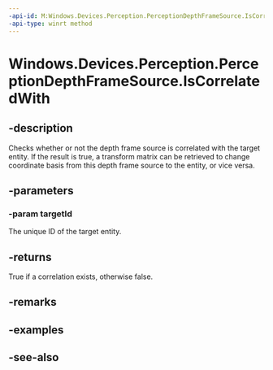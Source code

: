 ```yaml
---
-api-id: M:Windows.Devices.Perception.PerceptionDepthFrameSource.IsCorrelatedWith(System.String)
-api-type: winrt method
---
```


<!-- Method syntax
public bool IsCorrelatedWith(System.String targetId)
-->

# Windows.Devices.Perception.PerceptionDepthFrameSource.IsCorrelatedWith

## -description
Checks whether or not the depth frame source is correlated with the target entity. If the result is true, a transform matrix can be retrieved to change coordinate basis from this depth frame source to the entity, or vice versa.

## -parameters
### -param targetId
The unique ID of the target entity.

## -returns
True if a correlation exists, otherwise false.

## -remarks

## -examples

## -see-also
